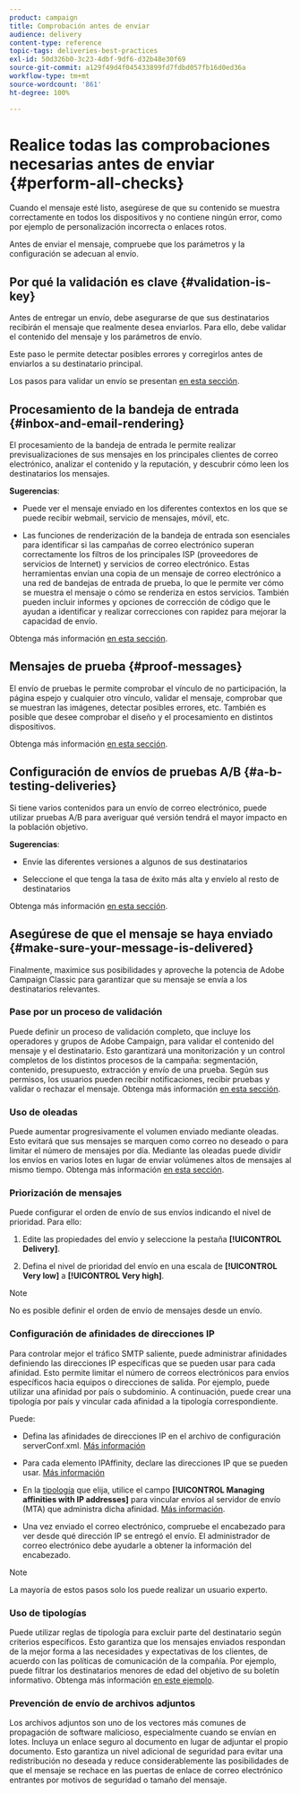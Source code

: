 ```yaml
---
product: campaign
title: Comprobación antes de enviar
audience: delivery
content-type: reference
topic-tags: deliveries-best-practices
exl-id: 50d326b0-3c23-4dbf-9df6-d32b48e30f69
source-git-commit: a129f49d4f045433899fd7fdbd057fb16d0ed36a
workflow-type: tm+mt
source-wordcount: '861'
ht-degree: 100%

---
```


# Realice todas las comprobaciones necesarias antes de enviar {#perform-all-checks}

Cuando el mensaje esté listo, asegúrese de que su contenido se muestra correctamente en todos los dispositivos y no contiene ningún error, como por ejemplo de personalización incorrecta o enlaces rotos.

Antes de enviar el mensaje, compruebe que los parámetros y la configuración se adecuan al envío.

## Por qué la validación es clave {#validation-is-key}

Antes de entregar un envío, debe asegurarse de que sus destinatarios recibirán el mensaje que realmente desea enviarlos. Para ello, debe validar el contenido del mensaje y los parámetros de envío.

Este paso le permite detectar posibles errores y corregirlos antes de enviarlos a su destinatario principal.

Los pasos para validar un envío se presentan [en esta sección](steps-validating-the-delivery.md).

## Procesamiento de la bandeja de entrada {#inbox-and-email-rendering}

El procesamiento de la bandeja de entrada le permite realizar previsualizaciones de sus mensajes en los principales clientes de correo electrónico, analizar el contenido y la reputación, y descubrir cómo leen los destinatarios los mensajes.

**Sugerencias**:

* Puede ver el mensaje enviado en los diferentes contextos en los que se puede recibir webmail, servicio de mensajes, móvil, etc.

* Las funciones de renderización de la bandeja de entrada son esenciales para identificar si las campañas de correo electrónico superan correctamente los filtros de los principales ISP (proveedores de servicios de Internet) y servicios de correo electrónico. Estas herramientas envían una copia de un mensaje de correo electrónico a una red de bandejas de entrada de prueba, lo que le permite ver cómo se muestra el mensaje o cómo se renderiza en estos servicios. También pueden incluir informes y opciones de corrección de código que le ayudan a identificar y realizar correcciones con rapidez para mejorar la capacidad de envío.

Obtenga más información [en esta sección](inbox-rendering.md).

## Mensajes de prueba {#proof-messages}

El envío de pruebas le permite comprobar el vínculo de no participación, la página espejo y cualquier otro vínculo, validar el mensaje, comprobar que se muestran las imágenes, detectar posibles errores, etc. También es posible que desee comprobar el diseño y el procesamiento en distintos dispositivos.

Obtenga más información [en esta sección](steps-validating-the-delivery.md#sending-a-proof).

## Configuración de envíos de pruebas A/B {#a-b-testing-deliveries}

Si tiene varios contenidos para un envío de correo electrónico, puede utilizar pruebas A/B para averiguar qué versión tendrá el mayor impacto en la población objetivo.

**Sugerencias**:

* Envíe las diferentes versiones a algunos de sus destinatarios

* Seleccione el que tenga la tasa de éxito más alta y envíelo al resto de destinatarios

Obtenga más información [en esta sección](get-started-a-b-testing.md).

## Asegúrese de que el mensaje se haya enviado {#make-sure-your-message-is-delivered}

Finalmente, maximice sus posibilidades y aproveche la potencia de Adobe Campaign Classic para garantizar que su mensaje se envía a los destinatarios relevantes.

### Pase por un proceso de validación

Puede definir un proceso de validación completo, que incluye los operadores y grupos de Adobe Campaign, para validar el contenido del mensaje y el destinatario. Esto garantizará una monitorización y un control completos de los distintos procesos de la campaña: segmentación, contenido, presupuesto, extracción y envío de una prueba. Según sus permisos, los usuarios pueden recibir notificaciones, recibir pruebas y validar o rechazar el mensaje. Obtenga más información [en esta sección](../../campaign/using/marketing-campaign-approval.md).

### Uso de oleadas

Puede aumentar progresivamente el volumen enviado mediante oleadas. Esto evitará que sus mensajes se marquen como correo no deseado o para limitar el número de mensajes por día. Mediante las oleadas puede dividir los envíos en varios lotes en lugar de enviar volúmenes altos de mensajes al mismo tiempo. Obtenga más información [en esta sección](steps-sending-the-delivery.md#sending-using-multiple-waves).

### Priorización de mensajes

Puede configurar el orden de envío de sus envíos indicando el nivel de prioridad. Para ello:

1. Edite las propiedades del envío y seleccione la pestaña **[!UICONTROL Delivery]**.

1. Defina el nivel de prioridad del envío en una escala de **[!UICONTROL Very low]** a **[!UICONTROL Very high]**.

>[!NOTE]
>
>No es posible definir el orden de envío de mensajes desde un envío.

### Configuración de afinidades de direcciones IP

Para controlar mejor el tráfico SMTP saliente, puede administrar afinidades definiendo las direcciones IP específicas que se pueden usar para cada afinidad. Esto permite limitar el número de correos electrónicos para envíos específicos hacia equipos o direcciones de salida. Por ejemplo, puede utilizar una afinidad por país o subdominio. A continuación, puede crear una tipología por país y vincular cada afinidad a la tipología correspondiente.

Puede:

* Defina las afinidades de direcciones IP en el archivo de configuración serverConf.xml. [Más información](../../installation/using/configuring-campaign-server.md#managing-outbound-smtp-traffic-with-affinities)

* Para cada elemento IPAffinity, declare las direcciones IP que se pueden usar. [Más información](../../installation/using/email-deliverability.md#list-of-ip-addresses-to-use)

* En la [tipología](../../campaign/using/about-campaign-typologies.md) que elija, utilice el campo **[!UICONTROL Managing affinities with IP addresses]** para vincular envíos al servidor de envío (MTA) que administra dicha afinidad. [Más información](../../campaign/using/applying-rules.md#control-outgoing-smtp-traffic).

* Una vez enviado el correo electrónico, compruebe el encabezado para ver desde qué dirección IP se entregó el envío. El administrador de correo electrónico debe ayudarle a obtener la información del encabezado.

>[!NOTE]
>
>La mayoría de estos pasos solo los puede realizar un usuario experto.

### Uso de tipologías

Puede utilizar reglas de tipología para excluir parte del destinatario según criterios específicos. Esto garantiza que los mensajes enviados respondan de la mejor forma a las necesidades y expectativas de los clientes, de acuerdo con las políticas de comunicación de la compañía. Por ejemplo, puede filtrar los destinatarios menores de edad del objetivo de su boletín informativo. Obtenga más información [en este ejemplo](../../campaign/using/filtering-rules.md).

### Prevención de envío de archivos adjuntos

Los archivos adjuntos son uno de los vectores más comunes de propagación de software malicioso, especialmente cuando se envían en lotes. Incluya un enlace seguro al documento en lugar de adjuntar el propio documento. Esto garantiza un nivel adicional de seguridad para evitar una redistribución no deseada y reduce considerablemente las posibilidades de que el mensaje se rechace en las puertas de enlace de correo electrónico entrantes por motivos de seguridad o tamaño del mensaje.

